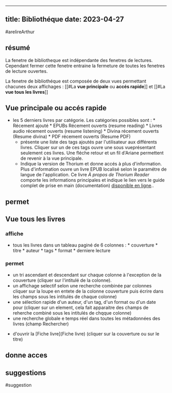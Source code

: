 
---
title: Bibliothéque
date: 2023-04-27
---

#arelireArthur

## résumé
La fenetre de bibliotheque est indépendante des fenetres de lectures. Cependant fermer cette fenetre entraine la fermeture de toutes les fenetres de lecture ouvertes.

La fenetre de bibliothéque est composée de deux vues permettant chacunes deux affichages : 
[[#La **vue principale** ou **accés rapide**]] et [[#La **vue tous les livres**]]

## Vue principale ou **accés rapide** 

*  les 5 derniers livres par catégorie. Les catégories possibles sont : 
		* Récement ajouté
		* EPUBs Récement ouverts (resume reading)
		* Livres audio récement ouverts (resume listening)
		* Divina récement ouverts (Resume divina)
		* PDF récement ouverts (Resume PDF)
	  * présente une liste des tags ajoutés par l'utilisateur aux différents livres. Cliquer sur un de ces tags ouvre une sous vueprésentant seulement ces livres. Une fléche retour et un fil d'Ariane permettent de revenir à la vue principale.
	  * Indique la version de Thorium et donne accés à plus d'information. Plus d'information ouvre un livre EPUB localisé selon le paramétre de langue de l'application. Ce livre *À propos de Thorium Reader* comporte les informations principales et indique le lien vers le guide complet de prise en main (documentation) [disponible en ligne](https://www.edrlab.org/software/thorium-reader/doc-fr/)..

## permet 

<!--
- [[Ajouter un livre depuis un fichier]]
- Ouvrir la [[Fenêtre de lecture]] d'un livre (cliquer sur le titre)
- Ouvrir la [Fiche livre](Glossaire#fiche livre)
* Rechercher un livre (dans toutes les métadonnées des livres)
* Accéder à la [[#Vue tous les livres]] (un bouton par catégorie mais tous le sboutons ouvrent la vue livre compléte, non triée par catégorie)
-->

## Vue tous les livres 

### affiche
* tous les livres dans un tableau paginé de 6 colonnes :
		* couverture
		* titre
		* auteur
		* tags
		* format
		* derniere lecture

### permet 

* un tri ascendant et descendant sur chaque colonne à l'exception de la couverture (cliquer sur l'intitulé de la colonne).
* un affichage selectif selon une recherche combinée par colonnes cliquer sur la loupe en entete de la colonne couverture puis écrire dans les champs sous les intitulés de chaque colonne)
* une sélection rapide d'un auteur, d'un tag, d'un format ou d'un date pour (cliquer sur un element, cela fait apparaitre des champs de reherche combiné sous les intitulés de chqque colonne)
* une recherche globale e temps réel dans toutes les métadonnées des livres (champ Rechercher)
- d'ouvrir la [Fiche livre](Fiche livre) (cliquer  sur la couverture ou sur le titre)

## donne acces

<!--
* [[Ajouter un livre emprunte]]
* [[Ajouter un livre depuis un fichier]]
* [[Ajouter plusieurs livres]]
* [[Chercher parmis les livre]]
* [[Organiser les livres]]
* [[Explorer la bibliotheque]]
-->

## suggestions
#suggestion
